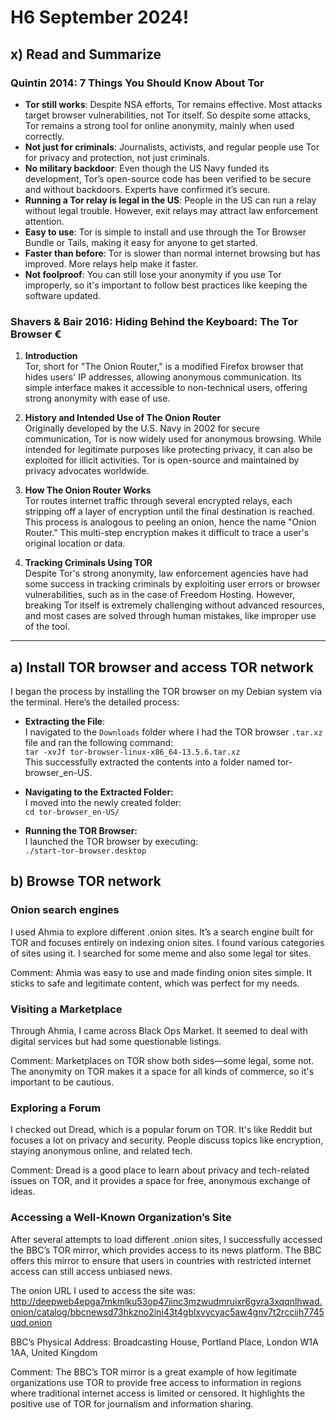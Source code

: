 # H6 September 2024!

## x) Read and Summarize

### Quintin 2014: 7 Things You Should Know About Tor

- **Tor still works**: Despite NSA efforts, Tor remains effective. Most attacks target browser vulnerabilities, not Tor itself. So despite some attacks, Tor remains a strong tool for online anonymity, mainly when used correctly.
- **Not just for criminals**: Journalists, activists, and regular people use Tor for privacy and protection, not just criminals.
- **No military backdoor**: Even though the US Navy funded its development, Tor’s open-source code has been verified to be secure and without backdoors. Experts have confirmed it’s secure.
- **Running a Tor relay is legal in the US**: People in the US can run a relay without legal trouble. However, exit relays may attract law enforcement attention.
- **Easy to use**: Tor is simple to install and use through the Tor Browser Bundle or Tails, making it easy for anyone to get started.
- **Faster than before**: Tor is slower than normal internet browsing but has improved. More relays help make it faster.
- **Not foolproof**: You can still lose your anonymity if you use Tor improperly, so it's important to follow best practices like keeping the software updated.

### Shavers & Bair 2016: Hiding Behind the Keyboard: The Tor Browser €

1. **Introduction**  
   Tor, short for "The Onion Router," is a modified Firefox browser that hides users' IP addresses, allowing anonymous communication. Its simple interface makes it accessible to non-technical users, offering strong anonymity with ease of use.

2. **History and Intended Use of The Onion Router**  
   Originally developed by the U.S. Navy in 2002 for secure communication, Tor is now widely used for anonymous browsing. While intended for legitimate purposes like protecting privacy, it can also be exploited for illicit activities. Tor is open-source and maintained by privacy advocates worldwide.

3. **How The Onion Router Works**  
   Tor routes internet traffic through several encrypted relays, each stripping off a layer of encryption until the final destination is reached. This process is analogous to peeling an onion, hence the name "Onion Router." This multi-step encryption makes it difficult to trace a user's original location or data.

4. **Tracking Criminals Using TOR**  
   Despite Tor's strong anonymity, law enforcement agencies have had some success in tracking criminals by exploiting user errors or browser vulnerabilities, such as in the case of Freedom Hosting. However, breaking Tor itself is extremely challenging without advanced resources, and most cases are solved through human mistakes, like improper use of the tool.

---

## a) Install TOR browser and access TOR network 
I began the process by installing the TOR browser on my Debian system via the terminal. Here’s the detailed process:

- **Extracting the File**:  
   I navigated to the `Downloads` folder where I had the TOR browser `.tar.xz` file and ran the following command:  
   `tar -xvJf tor-browser-linux-x86_64-13.5.6.tar.xz`  
This successfully extracted the contents into a folder named tor-browser_en-US.

- **Navigating to the Extracted Folder:**  
I moved into the newly created folder:   
`cd tor-browser_en-US/  `  
- **Running the TOR Browser:**  
I launched the TOR browser by executing:  
`./start-tor-browser.desktop`  

## b) Browse TOR network  

### Onion search engines
I used Ahmia to explore different .onion sites. It’s a search engine built for TOR and focuses entirely on indexing onion sites. I found various categories of sites using it. I searched for some meme and also some legal tor sites.

Comment: Ahmia was easy to use and made finding onion sites simple. It sticks to safe and legitimate content, which was perfect for my needs.

### Visiting a Marketplace
Through Ahmia, I came across Black Ops Market. It seemed to deal with digital services but had some questionable listings. 

Comment: Marketplaces on TOR show both sides—some legal, some not. The anonymity on TOR makes it a space for all kinds of commerce, so it's important to be cautious.

### Exploring a Forum
I checked out Dread, which is a popular forum on TOR. It's like Reddit but focuses a lot on privacy and security. People discuss topics like encryption, staying anonymous online, and related tech.

Comment: Dread is a good place to learn about privacy and tech-related issues on TOR, and it provides a space for free, anonymous exchange of ideas.

### Accessing a Well-Known Organization’s Site  
After several attempts to load different .onion sites, I successfully accessed the BBC’s TOR mirror, which provides access to its news platform. The BBC offers this mirror to ensure that users in countries with restricted internet access can still access unbiased news.  

The onion URL I used to access the site was: http://deepweb4epga7mkmlku53op47jinc3mzwudmruixr6gvra3xqqnlhwad.onion/catalog/bbcnewsd73hkzno2ini43t4gblxvycyac5aw4gnv7t2rccijh7745uqd.onion

BBC’s Physical Address: Broadcasting House, Portland Place, London W1A 1AA, United Kingdom  

Comment: The BBC’s TOR mirror is a great example of how legitimate organizations use TOR to provide free access to information in regions where traditional internet access is limited or censored. It highlights the positive use of TOR for journalism and information sharing.
